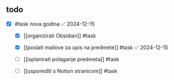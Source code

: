 
## todo

- [x] #task nova godina ✅ 2024-12-15
	- [x] [[organizirati Obsidian]] #task
	- [x] [[poslati mailove za upis na predmete]] #task ✅ 2024-12-15
	- [ ] [[isplanirati polaganje predmeta]] #task
	- [ ] [[usporediti s Notion stranicom]] #task

